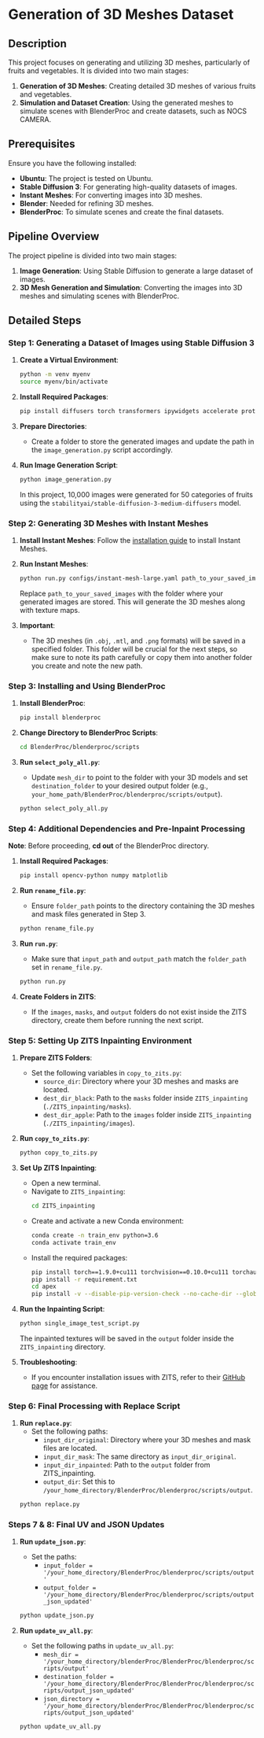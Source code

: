 # Generation of 3D Meshes Dataset

## Description

This project focuses on generating and utilizing 3D meshes, particularly of fruits and vegetables. It is divided into two main stages:

1. **Generation of 3D Meshes**: Creating detailed 3D meshes of various fruits and vegetables.
2. **Simulation and Dataset Creation**: Using the generated meshes to simulate scenes with BlenderProc and create datasets, such as NOCS CAMERA.

## Prerequisites

Ensure you have the following installed:

- **Ubuntu**: The project is tested on Ubuntu.
- **Stable Diffusion 3**: For generating high-quality datasets of images.
- **Instant Meshes**: For converting images into 3D meshes.
- **Blender**: Needed for refining 3D meshes.
- **BlenderProc**: To simulate scenes and create the final datasets.

## Pipeline Overview

The project pipeline is divided into two main stages:
1. **Image Generation**: Using Stable Diffusion to generate a large dataset of images.
2. **3D Mesh Generation and Simulation**: Converting the images into 3D meshes and simulating scenes with BlenderProc.

## Detailed Steps

### Step 1: Generating a Dataset of Images using Stable Diffusion 3

1. **Create a Virtual Environment**:
   ```bash
   python -m venv myenv
   source myenv/bin/activate
   ```

2. **Install Required Packages**:
   ```bash
   pip install diffusers torch transformers ipywidgets accelerate protobuf sentencepiece
   ```

3. **Prepare Directories**:
   - Create a folder to store the generated images and update the path in the `image_generation.py` script accordingly.

4. **Run Image Generation Script**:
   ```bash
   python image_generation.py
   ```
   In this project, 10,000 images were generated for 50 categories of fruits using the `stabilityai/stable-diffusion-3-medium-diffusers` model.

### Step 2: Generating 3D Meshes with Instant Meshes

1. **Install Instant Meshes**:
   Follow the [installation guide](https://github.com/TencentARC/InstantMesh) to install Instant Meshes.

2. **Run Instant Meshes**:
   ```bash
   python run.py configs/instant-mesh-large.yaml path_to_your_saved_images --save_video --export_texmap
   ```
   Replace `path_to_your_saved_images` with the folder where your generated images are stored. This will generate the 3D meshes along with texture maps.

3. **Important**:
   - The 3D meshes (in `.obj`, `.mtl`, and `.png` formats) will be saved in a specified folder. This folder will be crucial for the next steps, so make sure to note its path carefully or copy them into another folder you create and note the new path.

### Step 3: Installing and Using BlenderProc

1. **Install BlenderProc**:
   ```bash
   pip install blenderproc
   ```

2. **Change Directory to BlenderProc Scripts**:
   ```bash
   cd BlenderProc/blenderproc/scripts
   ```

3. **Run `select_poly_all.py`**:
   - Update `mesh_dir` to point to the folder with your 3D models and set `destination_folder` to your desired output folder (e.g., `your_home_path/BlenderProc/blenderproc/scripts/output`).
   ```bash
   python select_poly_all.py
   ```

### Step 4: Additional Dependencies and Pre-Inpaint Processing

**Note**: Before proceeding, **cd out** of the BlenderProc directory.

1. **Install Required Packages**:
   ```bash
   pip install opencv-python numpy matplotlib
   ```

2. **Run `rename_file.py`**:
   - Ensure `folder_path` points to the directory containing the 3D meshes and mask files generated in Step 3.
   ```bash
   python rename_file.py
   ```

3. **Run `run.py`**:
   - Make sure that `input_path` and `output_path` match the `folder_path` set in `rename_file.py`.
   ```bash
   python run.py
   ```

4. **Create Folders in ZITS**:
   - If the `images`, `masks`, and `output` folders do not exist inside the ZITS directory, create them before running the next script.

### Step 5: Setting Up ZITS Inpainting Environment

1. **Prepare ZITS Folders**:
   - Set the following variables in `copy_to_zits.py`:
     - `source_dir`: Directory where your 3D meshes and masks are located.
     - `dest_dir_black`: Path to the `masks` folder inside `ZITS_inpainting` (`./ZITS_inpainting/masks`).
     - `dest_dir_apple`: Path to the `images` folder inside `ZITS_inpainting` (`./ZITS_inpainting/images`).

2. **Run `copy_to_zits.py`**:
   ```bash
   python copy_to_zits.py
   ```

3. **Set Up ZITS Inpainting**:
   - Open a new terminal.
   - Navigate to `ZITS_inpainting`:
     ```bash
     cd ZITS_inpainting
     ```
   - Create and activate a new Conda environment:
     ```bash
     conda create -n train_env python=3.6
     conda activate train_env
     ```
   - Install the required packages:
     ```bash
     pip install torch==1.9.0+cu111 torchvision==0.10.0+cu111 torchaudio==0.9.0 -f https://download.pytorch.org/whl/torch_stable.html
     pip install -r requirement.txt
     cd apex
     pip install -v --disable-pip-version-check --no-cache-dir --global-option="--cpp_ext" --no-build-isolation ./
     ```

4. **Run the Inpainting Script**:
   ```bash
   python single_image_test_script.py
   ```
   The inpainted textures will be saved in the `output` folder inside the `ZITS_inpainting` directory.

5. **Troubleshooting**:
   - If you encounter installation issues with ZITS, refer to their [GitHub page](https://github.com/DQiaole/ZITS_inpainting) for assistance.

### Step 6: Final Processing with Replace Script

1. **Run `replace.py`**:
   - Set the following paths:
     - `input_dir_original`: Directory where your 3D meshes and mask files are located.
     - `input_dir_mask`: The same directory as `input_dir_original`.
     - `input_dir_inpainted`: Path to the `output` folder from ZITS_inpainting.
     - `output_dir`: Set this to `/your_home_directory/BlenderProc/blenderproc/scripts/output`.
   ```bash
   python replace.py
   ```

### Steps 7 & 8: Final UV and JSON Updates

1. **Run `update_json.py`**:
   - Set the paths:
     - `input_folder = '/your_home_directory/BlenderProc/blenderproc/scripts/output'`
     - `output_folder = '/your_home_directory/BlenderProc/blenderproc/scripts/output_json_updated'`
   ```bash
   python update_json.py
   ```

2. **Run `update_uv_all.py`**:
   - Set the following paths in `update_uv_all.py`:
     - `mesh_dir = '/your_home_directory/blenderProc/BlenderProc/blenderproc/scripts/output'`
     - `destination_folder = '/your_home_directory/BlenderProc/BlenderProc/blenderproc/scripts/output_json_updated'`
     - `json_directory = '/your_home_directory/blenderProc/BlenderProc/blenderproc/scripts/output_json_updated'`
   ```bash
   python update_uv_all.py
   ```

